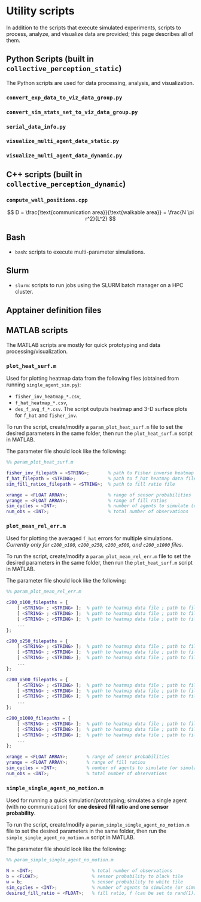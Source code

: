 # Utility scripts
In addition to the scripts that execute simulated experiments, scripts to process, analyze, and visualize data are provided; this page describes all of them.

## Python Scripts (built in `collective_perception_static`)
The Python scripts are used for data processing, analysis, and visualization.

  <!-- - Describe modules:
    - how to use the classes, what do the classes do and where do they fit?
  - Describe python scripts:
    - how can they be used?
    - what arguments are needed? -->

### `convert_exp_data_to_viz_data_group.py`

### `convert_sim_stats_set_to_viz_data_group.py`

### `serial_data_info.py`

### `visualize_multi_agent_data_static.py`

### `visualize_multi_agent_data_dynamic.py`

## C++ scripts (built in `collective_perception_dynamic`)

### `compute_wall_positions.cpp`
$$ D = \frac{\text{communication area}}{\text{walkable area}} = \frac{N \pi r^2}{L^2} $$

## Bash
- `bash`: scripts to execute multi-parameter simulations.
  <!-- - Describe bash scripts:
    - how can they be used? -->

## Slurm
- `slurm`: scripts to run jobs using the SLURM batch manager on a HPC cluster.
  <!-- - how to use the slurm scripts?
    - what arguments are required?
    - where do you run them from? -->


## Apptainer definition files
<!-- - what is the def file for?
  - how does it work with the bash scripts to run hpc simulation? -->

## MATLAB scripts
The MATLAB scripts are mostly for quick prototyping and data processing/visualization.

### `plot_heat_surf.m`
Used for plotting heatmap data from the following files (obtained from running `single_agent_sim.py`):
- `fisher_inv_heatmap_*.csv`,
- `f_hat_heatmap_*.csv`,
- `des_f_avg_f_*.csv`.
The script outputs heatmap and 3-D surface plots for `f_hat` and `fisher_inv`.

To run the script, create/modify a `param_plot_heat_surf.m` file to set the desired parameters in the same folder, then run the `plot_heat_surf.m` script in MATLAB.

The parameter file should look like the following:
```matlab
%% param_plot_heat_surf.m

fisher_inv_filepath = <STRING>;       % path to Fisher inverse heatmap data file
f_hat_filepath = <STRING>;            % path to f_hat heatmap data file
sim_fill_ratios_filepath = <STRING>;  % path to fill ratio file

xrange = <FLOAT ARRAY>;               % range of sensor probabilities
yrange = <FLOAT ARRAY>;               % range of fill ratios
sim_cycles = <INT>;                   % number of agents to simulate (or simulation cycles for one agent)
num_obs = <INT>;                      % total number of observations
```

### `plot_mean_rel_err.m`
Used for plotting the averaged `f_hat` errors for multiple simulations. *Currently only for `c200_o100`, `c200_o250`, `c200_o500`, and `c200_o1000` files.*

To run the script, create/modify a `param_plot_mean_rel_err.m` file to set the desired parameters in the same folder, then run the `plot_heat_surf.m` script in MATLAB.

The parameter file should look like the following:
```matlab
%% param_plot_mean_rel_err.m

c200_o100_filepaths = {
    [ <STRING> ; <STRING> ];  % path to heatmap data file ; path to fill ratio file
    [ <STRING> ; <STRING> ];  % path to heatmap data file ; path to fill ratio file
    [ <STRING> ; <STRING> ];  % path to heatmap data file ; path to fill ratio file
    ...
};

c200_o250_filepaths = {
    [ <STRING> ; <STRING> ];  % path to heatmap data file ; path to fill ratio file
    [ <STRING> ; <STRING> ];  % path to heatmap data file ; path to fill ratio file
    [ <STRING> ; <STRING> ];  % path to heatmap data file ; path to fill ratio file
    ...
};

c200_o500_filepaths = {
    [ <STRING> ; <STRING> ];  % path to heatmap data file ; path to fill ratio file
    [ <STRING> ; <STRING> ];  % path to heatmap data file ; path to fill ratio file
    [ <STRING> ; <STRING> ];  % path to heatmap data file ; path to fill ratio file
    ...
};

c200_o1000_filepaths = {
    [ <STRING> ; <STRING> ];  % path to heatmap data file ; path to fill ratio file
    [ <STRING> ; <STRING> ];  % path to heatmap data file ; path to fill ratio file
    [ <STRING> ; <STRING> ];  % path to heatmap data file ; path to fill ratio file
    ...
};

xrange = <FLOAT ARRAY>;       % range of sensor probabilities
yrange = <FLOAT ARRAY>;       % range of fill ratios
sim_cycles = <INT>;           % number of agents to simulate (or simulation cycles for one agent)
num_obs = <INT>;              % total number of observations
```

### `simple_single_agent_no_motion.m`
Used for running a quick simulation/prototyping; simulates a single agent (with no communication) for **one desired fill ratio and one sensor probability**.

To run the script, create/modify a `param_simple_single_agent_no_motion.m` file to set the desired parameters in the same folder, then run the `simple_single_agent_no_motion.m` script in MATLAB.

The parameter file should look like the following:
```matlab
%% param_simple_single_agent_no_motion.m

N = <INT>;                      % total number of observations
b = <FLOAT>;                    % sensor probability to black tile
w = b;                          % sensor probability to white tile
sim_cycles = <INT>;             % number of agents to simulate (or simulation cycles for one agent)
desired_fill_ratio = <FLOAT>;   % fill ratio, f (can be set to rand(1))
```